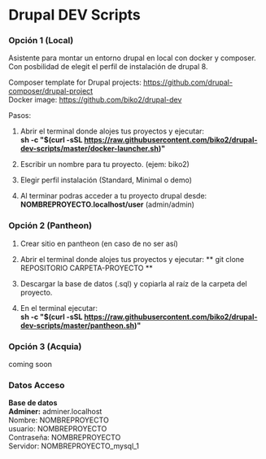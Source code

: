 # Drupal DEV Scripts

### Opción 1 (Local) ###

Asistente para montar un entorno drupal en local con docker y composer.
Con posbilidad de elegit el perfil de instalación de drupal 8.

Composer template for Drupal projects: https://github.com/drupal-composer/drupal-project    
Docker image: https://github.com/biko2/drupal-dev

Pasos:

1. Abrir el terminal donde alojes tus proyectos y ejecutar:  
   **sh -c "$(curl -sSL https://raw.githubusercontent.com/biko2/drupal-dev-scripts/master/docker-launcher.sh)"**
   
2. Escribir un nombre para tu proyecto. (ejem: biko2)

3. Elegir perfil instalación (Standard, Minimal o demo)

4. Al terminar podras acceder a tu proyecto drupal desde:  
   **NOMBREPROYECTO.localhost/user** (admin/admin)



### Opción 2 (Pantheon) ###

1. Crear sitio en pantheon (en caso de no ser así)

2. Abrir el terminal donde alojes tus proyectos y ejecutar:
   ** git clone REPOSITORIO CARPETA-PROYECTO **

3. Descargar la base de datos (.sql) y copiarla al raíz de la carpeta del proyecto.

4. En el terminal ejecutar:  
   **sh -c "$(curl -sSL https://raw.githubusercontent.com/biko2/drupal-dev-scripts/master/pantheon.sh)"**



### Opción 3 (Acquia) ###
coming soon  


###

### Datos Acceso ###
   
**Base de datos**  
**Adminer:** adminer.localhost  
Nombre: NOMBREPROYECTO  
usuario: NOMBREPROYECTO  
Contraseña: NOMBREPROYECTO  
Servidor: NOMBREPROYECTO_mysql_1   
